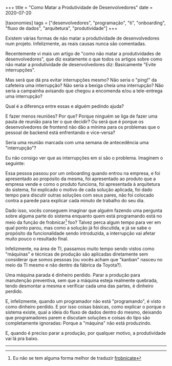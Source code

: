 +++
title = "Como Matar a Produtividade de Desenvolvedores"
date = 2020-07-20

[taxonomies]
tags = ["desenvolvedores", "programação", "ti", "onboarding", 
"fluxo de dados", "arquitetura", "produtividade"]
+++

Existem várias formas de não matar a produtividade de desenvolvedores num
projeto. Infelizmente, as reais causas nunca são comentadas.

<!-- more -->

Recentemente vi mais um artigo de "como não matar a produtividades de
desenvolvedores", que diz exatamente o que todos os artigos sobre como não
matar a produtividade de desenvolvedores diz: Basicamente "Evite
interrupções".

Mas será que dá pra evitar interrupções mesmo? Não seria o "ping!" da
cafeteira uma interrupção? Não seria a bexiga cheia uma interrupção? Não seria
a campainha avisando que chegou a encomenda e/ou a tele-entrega uma
interrupção?

Qual é a diferença entre essas e alguém pedindo ajuda?

E fazer menos reuniões? Por que? Porque ninguém se liga de fazer uma pauta de
reunião para ter o que decidir? Ou será que é porque os desenvolvedores de
frontend não dão a mínima para os problemas que o pessoal de backend está
enfrentando e vice-versa?

Seria uma reunião marcada com uma semana de antecedência uma "interrupção"?

Eu não consigo ver que as interrupções em si são o problema. Imaginem o
seguinte:

Essa pessoa passou por um onboarding quando entrou na empresa, e foi
apresentado ao propósito da mesma, foi apresentado ao produto que a empresa
vende e como o produto funciona, foi apresentada à arquitetura do sistema, foi
explicado o motivo de cada solução aplicada, foi dado tempo para discutir
outras soluções com seus pares, não foi colocado contra a parede para explicar
cada minuto de trabalho do seu dia.

Dado isso, vocês conseguem imaginar que alguém fazendo uma pergunta sobre
alguma parte do sistema enquanto quem está programando está no meio da função
de frobnicar[^1] foo? Talvez perca algum tempo para ver em qual ponto parou,
mas como a solução já foi discutida, e já se sabe o propósito da
funcionalidade sendo introduzida, a interrupção vai afetar muito pouco o
resultado final.

Infelizmente, na área de TI, passamos muito tempo sendo vistos como "máquinas"
e técnicas de produção são aplicadas diretamente sem considerar que somos
pessoas (ou vocês acham que "kanban" nasceu no meio da TI mesmo e não dentro
da fábrica da Toyota?). 

Uma máquina parada é dinheiro perdido. Parar a produção para manutenção
preventiva, sem que a máquina esteja realmente quebrada, tendo desmontar a
mesma e verificar cada uma das partes, é dinheiro perdido.

E, infelizmente, quando um programador não está "programando", é visto como
dinheiro perdido. E por isso coisas básicas, como explicar o porque o sistema
existe, qual a ideia do fluxo de dados dentro do mesmo, deixando que
programadores parem e discutam soluções e coisas do tipo são completamente
ignoradas: Porque a "máquina" não está produzindo.

E, quando é preciso parar a produção, por qualquer motivo, a produtividade vai
lá pra baixo.

---

[^1]: Eu não se tem alguma forma melhor de traduzir
  [frobnicate](https://www.techopedia.com/definition/27996/frobnicate)


<!-- 
vim:spelllang=pt:
-->
